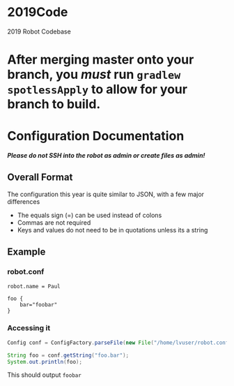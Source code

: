 # 2019Code
2019 Robot Codebase

# After merging master onto your branch, you *must* run `gradlew spotlessApply` to allow for your branch to build.

# Configuration Documentation
***Please do not SSH into the robot as admin or create files as admin!***

## Overall Format
The configuration this year is quite similar to JSON, with a few major differences

- The equals sign (=) can be used instead of colons
- Commas are not required
- Keys and values do not need to be in quotations unless its a string

## Example
### robot.conf
```HOCON
robot.name = Paul

foo {
    bar="foobar"
}
```
### Accessing it
```java
Config conf = ConfigFactory.parseFile(new File("/home/lvuser/robot.conf"));

String foo = conf.getString("foo.bar");
System.out.println(foo);
```
This should output `foobar`
